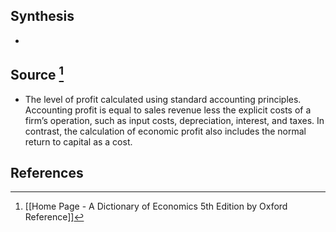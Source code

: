 ## Synthesis
- 
## Source [^1]
- The level of profit calculated using standard accounting principles. Accounting profit is equal to sales revenue less the explicit costs of a firm’s operation, such as input costs, depreciation, interest, and taxes. In contrast, the calculation of economic profit also includes the normal return to capital as a cost.
## References

[^1]: [[Home Page - A Dictionary of Economics 5th Edition by Oxford Reference]]